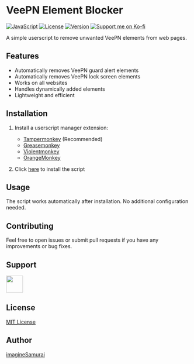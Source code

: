 # VeePN Element Blocker

[![JavaScript](https://img.shields.io/badge/JavaScript-F7DF1E?logo=javascript&logoColor=black)](./veepn_blocker.user.js)
[![License](https://img.shields.io/badge/License-MIT-blue.svg)](./LICENSE)
[![Version](https://img.shields.io/badge/version-1.0-green.svg)](./veepn_blocker.user.js)
[![Support me on Ko-fi](https://img.shields.io/badge/Support-Ko--fi-FF5E5B.svg)](https://ko-fi.com/imagineSamurai)



A simple userscript to remove unwanted VeePN elements from web pages.

## Features

- Automatically removes VeePN guard alert elements
- Automatically removes VeePN lock screen elements
- Works on all websites
- Handles dynamically added elements
- Lightweight and efficient

## Installation

1. Install a userscript manager extension:
   - [Tampermonkey](https://www.tampermonkey.net/) (Recommended)
   - [Greasemonkey](https://addons.mozilla.org/en-US/firefox/addon/greasemonkey/)
   - [Violentmonkey](https://violentmonkey.github.io/)
   - [OrangeMonkey](https://chromewebstore.google.com/detail/orangemonkey/ekmeppjgajofkpiofbebgcbohbmfldaf)

2. Click [here](https://gist.github.com/imagineSamurai/73bd6c0f989ef586abb7db251b7b6978) to install the script

## Usage

The script works automatically after installation. No additional configuration needed.

## Contributing

Feel free to open issues or submit pull requests if you have any improvements or bug fixes.

## Support


<a href='https://ko-fi.com/imagineSamurai' target='_blank'><img height='35' style='border:0px;height:46px;' src='https://cdn.prod.website-files.com/5c14e387dab576fe667689cf/670f5a0172b90570b1c21dab_kofi_logo.png' /></a>

## License

[MIT License](./LICENSE)

## Author

[imagineSamurai](https://github.com/imagineSamurai)
